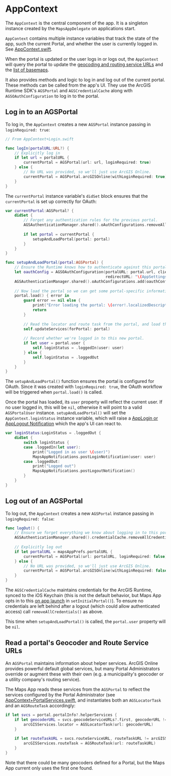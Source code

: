# AppContext

The `AppContext` is the central component of the app. It is a singleton instance created by the `MapsAppDelegate` on applications start.

`AppContext` contains multiple instance variables that track the state of the app, such the current Portal, and whether the user is currently logged in. See [AppContext.swift](AppContext.swift).

When the portal is updated or the user logs in or logs out, the `AppContext` will query the portal to update the [geocoding and routing service URLs](AppContext+PortalServices.swift) and the [list of basemaps](AppContext+PortalServices.swift#L42).

It also provides methods and logic to log in and log out of the current portal. These methods can be called from the app's UI. They use the ArcGIS Runtime SDK's `AGSPortal` and `AGSCredentialCache` along with `AGSOAuthConfiguration` to log in to the portal.

## Log in to an AGSPortal
To log in, the `AppContext` creates a new `AGSPortal` instance passing in `loginRequired: true`:

``` Swift
// From AppContext+Login.swift

func logIn(portalURL:URL?) {
    // Explicitly log in
    if let url = portalURL {
        currentPortal = AGSPortal(url: url, loginRequired: true)
    } else {
        // No URL was provided, so we'll just use ArcGIS Online.
        currentPortal = AGSPortal.arcGISOnline(withLoginRequired: true)
    }
}
```

The `currentPortal` instance variable's `didSet` block ensures that the `currentPortal` is set up correctly for OAuth:

``` Swift
var currentPortal:AGSPortal? {
    didSet {
        // Forget any authentication rules for the previous portal.
        AGSAuthenticationManager.shared().oAuthConfigurations.removeAllObjects()
        
        if let portal = currentPortal {
            setupAndLoadPortal(portal: portal)
        }
    }
}

func setupAndLoadPortal(portal:AGSPortal) {
    // Ensure the Runtime knows how to authenticate against this portal should the need arise.
    let oauthConfig = AGSOAuthConfiguration(portalURL: portal.url, clientID: AppSettings.clientID,
                                            redirectURL: "\(AppSettings.appSchema)://\(AppSettings.authURLPath)")
    AGSAuthenticationManager.shared().oAuthConfigurations.add(oauthConfig)
    
    // Now load the portal so we can get some portal-specific information from it.
    portal.load() { error in
        guard error == nil else {
            print("Error loading the portal: \(error!.localizedDescription)")
            return
        }
        
        // Read the locator and route task from the portal, and load the basemaps group.
        self.updateServices(forPortal: portal)
        
        // Record whether we're logged in to this new portal.
        if let user = portal.user {
            self.loginStatus = .loggedIn(user: user)
        } else {
            self.loginStatus = .loggedOut
        }
    }
}
```

The `setupAndLoadPortal()` function ensures the portal is configured for OAuth. Since it was created with `loginRequired: true`, the OAuth workflow will be triggered when `portal.load()` is called.

Once the portal has loaded, its `user` property will reflect the current user. If no user logged in, this will be `nil`, otherwise it will point to a valid `AGSPortalUser` instance. `setupAndLoadPortal()` will set the `AppContext.loginStatus` instance variable, which will raise a [AppLogin or AppLogout Notification](/maps-app-ios/Maps%20App/App%20Notifications) which the app's UI can react to.

``` Swift
var loginStatus:LoginStatus = .loggedOut {
    didSet {
        switch loginStatus {
        case .loggedIn(let user):
            print("Logged in as user \(user)")
            MapsAppNotifications.postLoginNotification(user: user)
        case .loggedOut:
            print("Logged out")
            MapsAppNotifications.postLogoutNotification()
        }
    }
}
```

## Log out of an AGSPortal
To log out, the `AppContext` creates a new `AGSPortal` instance passing in `logingRequired: false`:

``` Swift
func logOut() {
    // Ensure we forget everything we know about logging in to this portal.
    AGSAuthenticationManager.shared().credentialCache.removeAllCredentials()
    
    // Explicitly log out
    if let portalURL = mapsAppPrefs.portalURL {
        currentPortal = AGSPortal(url: portalURL, loginRequired: false)
    } else {
        // No URL was provided, so we'll just use ArcGIS Online.
        currentPortal = AGSPortal.arcGISOnline(withLoginRequired: false)
    }
}
```

The `AGSCredentialCache` maintains credentials for the ArcGIS Runtime, synced to the iOS Keychain (this is not the default behavior, but Maps App opts in to this [on app launch](AppContext+Portal.swift#L20) in `setInitialPortal()`). To ensure no credentials are left behind after a logout (which could allow authenticated access) call `removeAllCredentials()` as above.

This time when `setupAndLoadPortal()` is called, the `portal.user` property will be `nil`.

## Read a portal's Geocoder and Route Service URLs
An `AGSPortal` maintains information about helper services. ArcGIS Online provides powerful default global services, but many Portal Administrators override or augment these with their own (e.g. a municipality's geocoder or a utility company's routing service).

The Maps App reads these services from the `AGSPortal` to reflect the services configured by the Portal Administrator (see [AppContext+PortalServices.swift](AppContext+PortalServices.swift), and instantiates both an `AGSLocatorTask` and an `AGSRouteTask` accordingly:

``` Swift
if let svcs = portal.portalInfo?.helperServices {
    if let geocoderURL = svcs.geocodeServiceURLs?.first, geocoderURL != arcGISServices.locator.url {
        arcGISServices.locator = AGSLocatorTask(url: geocoderURL)
    }
    
    if let routeTaskURL = svcs.routeServiceURL, routeTaskURL != arcGISServices.routeTask.url {
        arcGISServices.routeTask = AGSRouteTask(url: routeTaskURL)
    }
}
```

Note that there could be many geocoders defined for a Portal, but the Maps App current only uses the first one found.

